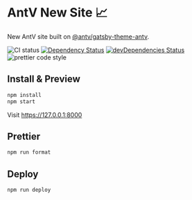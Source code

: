 # AntV New Site 📈

New AntV site built on [@antv/gatsby-theme-antv](https://github.com/antvis/gatsby-theme-antv).

![CI status](https://github.com/antvis/antvis.github.io/workflows/Node%20CI/badge.svg)
[![Dependency Status](https://david-dm.org/antvis/antvis.github.io.svg?style=flat-square)](https://david-dm.org/antvis/antvis.github.io)
[![devDependencies Status](https://david-dm.org/antvis/antvis.github.io/dev-status.svg)](https://david-dm.org/antvis/antvis.github.io?type=dev)
![prettier code style](https://img.shields.io/badge/code_style-prettier-ff69b4.svg?style=flat-square)

## Install & Preview

```bash
npm install
npm start
```

Visit https://127.0.0.1:8000

## Prettier

```bash
npm run format
```

## Deploy

```bash
npm run deploy
```
